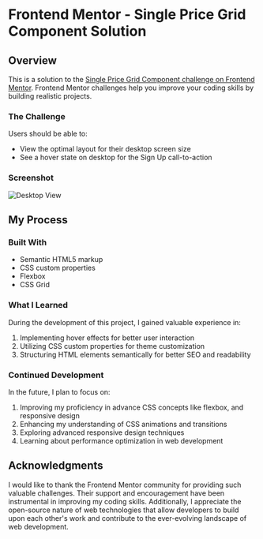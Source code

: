 # Frontend Mentor - Single Price Grid Component Solution

## Overview

This is a solution to the [Single Price Grid Component challenge on Frontend Mentor](https://www.frontendmentor.io/challenges/single-price-grid-component-5ce41129d0ff452fec5abbbc). Frontend Mentor challenges help you improve your coding skills by building realistic projects.

### The Challenge

Users should be able to:
- View the optimal layout for their desktop screen size
- See a hover state on desktop for the Sign Up call-to-action

### Screenshot

![Desktop View](./screenshot-desktop.jpg)

## My Process

### Built With

- Semantic HTML5 markup
- CSS custom properties
- Flexbox
- CSS Grid

### What I Learned

During the development of this project, I gained valuable experience in:

1. Implementing hover effects for better user interaction
2. Utilizing CSS custom properties for theme customization
3. Structuring HTML elements semantically for better SEO and readability

### Continued Development

In the future, I plan to focus on:

1. Improving my proficiency in advance CSS concepts like flexbox, and responsive design
2. Enhancing my understanding of CSS animations and transitions
3. Exploring advanced responsive design techniques
4. Learning about performance optimization in web development

## Acknowledgments

I would like to thank the Frontend Mentor community for providing such valuable challenges. Their support and encouragement have been instrumental in improving my coding skills. Additionally, I appreciate the open-source nature of web technologies that allow developers to build upon each other's work and contribute to the ever-evolving landscape of web development.
